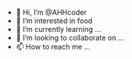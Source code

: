 - 👋 Hi, I’m @AHHcoder
- 👀 I’m interested in food
- 🌱 I’m currently learning ...
- 💞️ I’m looking to collaborate on ...
- 📫 How to reach me ...

<!---
AHHcoder/AHHcoder is a ✨ special ✨ repository because its `README.md` (this file) appears on your GitHub profile.
You can click the Preview link to take a look at your changes.
--->
